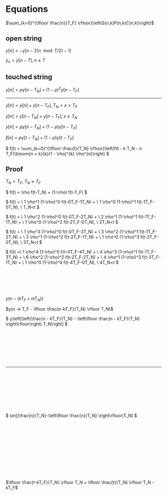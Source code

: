 # Equations

$\sum_{k=0}^{\lfloor \frac{n}{T_F} \rfloor}\left(S(n,k)P(n,k)C(n,k)\right)$

## open string

$y[n] = -y[n - 2(n \mod T/2) - 1]$

$y_n = y[n-T], n \geq T$

## touched string

$y[n] = \rho y[n-T_N] + (1-\rho)^2 y[n-T_F]$

---

$y[n] = y[n] + y[n-T_F], T_N > x > T_F$

$y[n] = y[n-T_N] + y[n-T_F], x \geq T_N$

$y[n] = \rho y[n-T_N] + (1-\rho) y[n-T_F]$

$f[n] = \rho y[t-T_N] + (1-\rho) y[t-T_F]$

$
f(t) = \sum_{k=0}^{\lfloor \frac{t}{T_N} \rfloor}\left(f(t - k T_N - n T_F)\binom{n + k}{k}(1 - \rho)^{k} \rho^{n}\right)
$

## Proof

$T_N > T_F$, $T_N \approx T_F$

$
f(t) = \rho f(t-T_N) + (1-\rho) f(t-T_F)
$

$
f(t) = \\
  1 \rho^1 (1-\rho)^0 f(t-0T_F-1T_N) + \\
  1 \rho^0 (1-\rho)^1 f(t-1T_F-0T_N), \\
  T_N<t
$

$
f(t) = \\
  1 \rho^2 (1-\rho)^0 f(t-0T_F-2T_N) + \\
  2 \rho^1 (1-\rho)^1 f(t-1T_F-1T_N) + \\
  1 \rho^0 (1-\rho)^2 f(t-2T_F-0T_N), \\
	2T_N<t
$

$
f(t) = \\
  1 \rho^3 (1-\rho)^0 f(t-0T_F-3T_N) + \\
  3 \rho^2 (1-\rho)^1 f(t-1T_F-2T_N) + \\
  3 \rho^1 (1-\rho)^2 f(t-2T_F-1T_N) + \\
  1 \rho^0 (1-\rho)^3 f(t-3T_F-0T_N), \\
	3T_N<t
$

$
f(t) =\\
  1 \rho^4 (1-\rho)^0 f(t-0T_F-4T_N) + \\
  4 \rho^3 (1-\rho)^1 f(t-1T_F-3T_N) + \\
  6 \rho^2 (1-\rho)^2 f(t-2T_F-2T_N) + \\
  4 \rho^1 (1-\rho)^3 f(t-3T_F-1T_N) + \\
  1 \rho^0 (1-\rho)^4 f(t-4T_F-0T_N), \\
	4T_N<t
$
<br/>
<br/>
<br/>
<br/>
<br/>
<br/>

$y(n - (k T_F + mT_N))$

$y(n -k T_F - \lfloor \frac{n-kT_F}{T_N} \rfloor T_N)$

$
y\left[\left(\frac{n - kT_F}{T_N} - \left\lfloor \frac{n - kT_F}{T_N} \right\rfloor\right) T_N\right]
$

<br/>
<br/>
<br/>
<br/>
<br/>
<br/>

---

<br/>
<br/>
<br/>
<br/>
<br/>
<br/>
<br/>

$
sin[(\frac{n}{T_N}-\left\lfloor \frac{n}{T_N} \right\rfloor)T_N]
$

<br/>
<br/>
<br/>
<br/>
<br/>
<br/>
<br/>
<br/>
<br/>
<br/>

$\lfloor \frac{t-kT_F}{T_N} \rfloor T_N = \lfloor \frac{t}{T_N} \rfloor T_N - kT_F$
